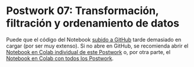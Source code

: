 # Postwork 07: Transformación, filtración y ordenamiento de datos
Puede que el código del Notebook [subido a GitHub](Readme.ipynb) tarde demasiado en cargar (por ser muy extenso).
Si no abre en GitHub, se recomienda abrir el [Notebook en Colab individual de este Postwork](https://colab.research.google.com/drive/1OnrPAZk9o23a8lV7nikk0x19FHsHYTVT?usp=sharing) o, por otra parte, el [Notebook en Colab con todos los Postwork](https://colab.research.google.com/drive/13T6rYJlOyld0x1NB_0-TiGYD4QEANFJn?usp=sharing).
